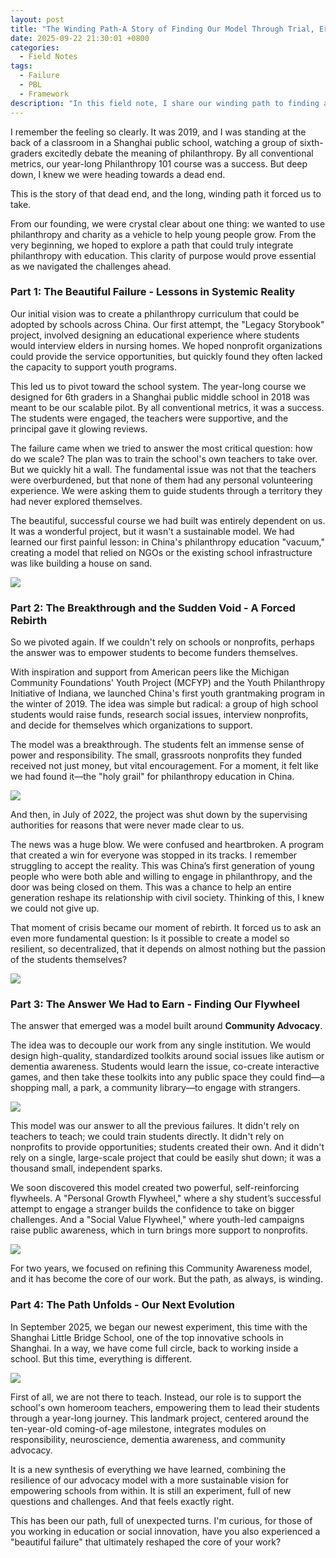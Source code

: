 ```yaml
---
layout: post
title: "The Winding Path-A Story of Finding Our Model Through Trial, Error, and Evolution"
date: 2025-09-22 21:30:01 +0800
categories:
  - Field Notes
tags:
  - Failure
  - PBL
  - Framework
description: "In this field note, I share our winding path to finding a sustainable model through a 'beautiful failure', a forced rebirth, and a resilient new approach."
---
```


I remember the feeling so clearly. It was 2019, and I was standing at the back of a classroom in a Shanghai public school, watching a group of sixth-graders excitedly debate the meaning of philanthropy. By all conventional metrics, our year-long Philanthropy 101 course was a success. But deep down, I knew we were heading towards a dead end. 

This is the story of that dead end, and the long, winding path it forced us to take.

From our founding, we were crystal clear about one thing: we wanted to use philanthropy and charity as a vehicle to help young people grow. From the very beginning, we hoped to explore a path that could truly integrate philanthropy with education. This clarity of purpose would prove essential as we navigated the challenges ahead.

### **Part 1: The Beautiful Failure - Lessons in Systemic Reality**

Our initial vision was to create a philanthropy curriculum that could be adopted by schools across China. Our first attempt, the "Legacy Storybook" project, involved designing an educational experience where students would interview elders in nursing homes. We hoped nonprofit organizations could provide the service opportunities, but quickly found they often lacked the capacity to support youth programs.

This led us to pivot toward the school system. The year-long course we designed for 6th graders in a Shanghai public middle school in 2018 was meant to be our scalable pilot. By all conventional metrics, it was a success. The students were engaged, the teachers were supportive, and the principal gave it glowing reviews.

The failure came when we tried to answer the most critical question: how do we scale? The plan was to train the school's own teachers to take over. But we quickly hit a wall. The fundamental issue was not that the teachers were overburdened, but that none of them had any personal volunteering experience. We were asking them to guide students through a territory they had never explored themselves.

The beautiful, successful course we had built was entirely dependent on us. It was a wonderful project, but it wasn't a sustainable model. We had learned our first painful lesson: in China's philanthropy education "vacuum," creating a model that relied on NGOs or the existing school infrastructure was like building a house on sand.

![](https://helenysli.oss-cn-beijing.aliyuncs.com/stblogHuaSiClassPicture.jpg)

### Part 2: The Breakthrough and the Sudden Void - A Forced Rebirth

So we pivoted again. If we couldn't rely on schools or nonprofits, perhaps the answer was to empower students to become funders themselves.

With inspiration and support from American peers like the Michigan Community Foundations' Youth Project (MCFYP) and the Youth Philanthropy Initiative of Indiana, we launched China's first youth grantmaking program in the winter of 2019. The idea was simple but radical: a group of high school students would raise funds, research social issues, interview nonprofits, and decide for themselves which organizations to support.

The model was a breakthrough. The students felt an immense sense of power and responsibility. The small, grassroots nonprofits they funded received not just money, but vital encouragement. For a moment, it felt like we had found it—the "holy grail" for philanthropy education in China.

![](https://helenysli.oss-cn-beijing.aliyuncs.com/stblog2106YGMCheckPresentation.jpg)

And then, in July of 2022, the project was shut down by the supervising authorities for reasons that were never made clear to us.

The news was a huge blow. We were confused and heartbroken. A program that created a win for everyone was stopped in its tracks. I remember struggling to accept the reality. This was China’s first generation of young people who were both able and willing to engage in philanthropy, and the door was being closed on them. This was a chance to help an entire generation reshape its relationship with civil society. Thinking of this, I knew we could not give up. 

That moment of crisis became our moment of rebirth. It forced us to ask an even more fundamental question: Is it possible to create a model so resilient, so decentralized, that it depends on almost nothing but the passion of the students themselves?

![](https://helenysli.oss-cn-beijing.aliyuncs.com/stblogBetheChange.jpg)

### Part 3: The Answer We Had to Earn - Finding Our Flywheel

The answer that emerged was a model built around **Community Advocacy**.

The idea was to decouple our work from any single institution. We would design high-quality, standardized toolkits around social issues like autism or dementia awareness. Students would learn the issue, co-create interactive games, and then take these toolkits into any public space they could find—a shopping mall, a park, a community library—to engage with strangers.

![](https://helenysli.oss-cn-beijing.aliyuncs.com/stblog2409ZhengDa.jpg)

This model was our answer to all the previous failures. It didn't rely on teachers to teach; we could train students directly. It didn't rely on nonprofits to provide opportunities; students created their own. And it didn't rely on a single, large-scale project that could be easily shut down; it was a thousand small, independent sparks.

We soon discovered this model created two powerful, self-reinforcing flywheels. A "Personal Growth Flywheel," where a shy student’s successful attempt to engage a stranger builds the confidence to take on bigger challenges. And a "Social Value Flywheel," where youth-led campaigns raise public awareness, which in turn brings more support to nonprofits.

![](https://helenysli.oss-cn-beijing.aliyuncs.com/stblog2509Flywheel.png)

For two years, we focused on refining this Community Awareness model, and it has become the core of our work. But the path, as always, is winding.

### Part 4: The Path Unfolds - Our Next Evolution

In September 2025, we began our newest experiment, this time with the Shanghai Little Bridge School, one of the top innovative schools in Shanghai. In a way, we have come full circle, back to working inside a school. But this time, everything is different. 

![](https://helenysli.oss-cn-beijing.aliyuncs.com/stblog2509JudyinClass.jpg)

First of all, we are not there to teach. Instead, our role is to support the school's own homeroom teachers, empowering them to lead their students through a year-long journey. This landmark project, centered around the ten-year-old coming-of-age milestone, integrates modules on responsibility, neuroscience, dementia awareness, and community advocacy.

It is a new synthesis of everything we have learned, combining the resilience of our advocacy model with a more sustainable vision for empowering schools from within. It is still an experiment, full of new questions and challenges. And that feels exactly right.

This has been our path, full of unexpected turns. I'm curious, for those of you working in education or social innovation, have you also experienced a "beautiful failure" that ultimately reshaped the core of your work?
